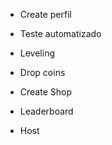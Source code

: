 - Create perfil

- Teste automatizado

- Leveling

- Drop coins

- Create Shop

- Leaderboard 

- Host